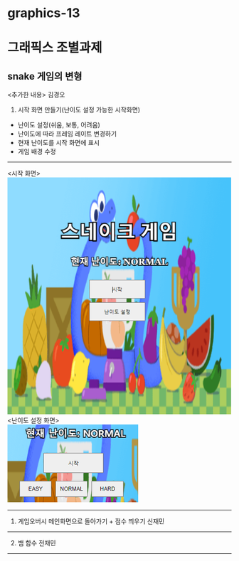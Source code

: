 # graphics-13

그래픽스 조별과제
==========================
snake 게임의 변형
--------------------------
<추가한 내용> 김경오
1. 시작 화면 만들기(난이도 설정 가능한 시작화면)
  + 난이도 설정(쉬움, 보통, 어려움)
  + 난이도에 따라 프레임 레이트 변경하기
  + 현재 난이도를 시작 화면에 표시
  + 게임 배경 수정
* * *
<시작 화면>     
![Alt text](https://github.com/rex6928/code/blob/main/menu.PNG)   
<난이도 설정 화면>   
![Alt text](https://github.com/rex6928/code/blob/main/difficult%20menu.PNG)   

* * *

1. 게임오버시 메인화면으로 돌아가기 + 점수 띄우기
   신재민
* * *
2. 뱀 함수 
  전재민
* * *
